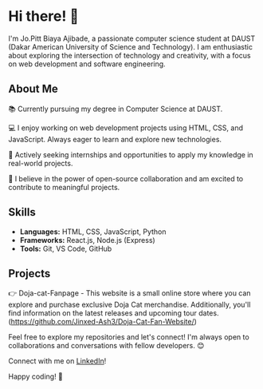 # Hi there! 👋

I'm Jo.Pitt Biaya Ajibade, a passionate computer science student at DAUST (Dakar American University of Science and Technology). I am enthusiastic about exploring the intersection of technology and creativity, with a focus on web development and software engineering.

## About Me

📚 Currently pursuing my degree in Computer Science at DAUST.

💻 I enjoy working on web development projects using HTML, CSS, and JavaScript. Always eager to learn and explore new technologies.

🌱 Actively seeking internships and opportunities to apply my knowledge in real-world projects.

🚀 I believe in the power of open-source collaboration and am excited to contribute to meaningful projects.

## Skills

- **Languages:** HTML, CSS, JavaScript, Python
- **Frameworks:** React.js, Node.js (Express)
- **Tools:** Git, VS Code, GitHub

## Projects

👉 Doja-cat-Fanpage - This website is a small online store where you can explore and purchase exclusive Doja Cat merchandise. Additionally, you'll find information on the latest releases and upcoming tour dates. (https://github.com/Jinxed-Ash3/Doja-Cat-Fan-Website/)

Feel free to explore my repositories and let's connect! I'm always open to collaborations and conversations with fellow developers. 😊

Connect with me on [LinkedIn](https://www.linkedin.com/in/jo-pitt-ajibade/)!

Happy coding! 🚀
